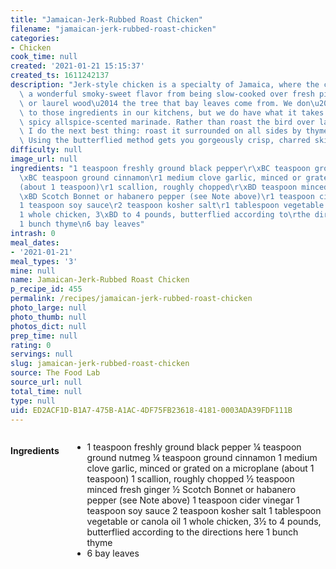 ```yaml
---
title: "Jamaican-Jerk-Rubbed Roast Chicken"
filename: "jamaican-jerk-rubbed-roast-chicken"
categories:
- Chicken
cook_time: null
created: '2021-01-21 15:15:37'
created_ts: 1611242137
description: "Jerk-style chicken is a specialty of Jamaica, where the chicken gets\
  \ a wonderful smoky-sweet flavor from being slow-cooked over fresh pimento wood\
  \ or laurel wood\u2014 the tree that bay leaves come from. We don\u2019t have access\
  \ to those ingredients in our kitchens, but we do have what it takes to make the\
  \ spicy allspice-scented marinade. Rather than roast the bird over laurel wood,\
  \ I do the next best thing: roast it surrounded on all sides by thyme and bay leaves.\
  \ Using the butterflied method gets you gorgeously crisp, charred skin."
difficulty: null
image_url: null
ingredients: "1 teaspoon freshly ground black pepper\r\xBC teaspoon ground nutmeg\r\
  \xBC teaspoon ground cinnamon\r1 medium clove garlic, minced or grated on a microplane\r\
  (about 1 teaspoon)\r1 scallion, roughly chopped\r\xBD teaspoon minced fresh ginger\r\
  \xBD Scotch Bonnet or habanero pepper (see Note above)\r1 teaspoon cider vinegar\r\
  1 teaspoon soy sauce\r2 teaspoon kosher salt\r1 tablespoon vegetable or canola oil\r\
  1 whole chicken, 3\xBD to 4 pounds, butterflied according to\rthe directions here\r\
  1 bunch thyme\n6 bay leaves"
intrash: 0
meal_dates:
- '2021-01-21'
meal_types: '3'
mine: null
name: Jamaican-Jerk-Rubbed Roast Chicken
p_recipe_id: 455
permalink: /recipes/jamaican-jerk-rubbed-roast-chicken
photo_large: null
photo_thumb: null
photos_dict: null
prep_time: null
rating: 0
servings: null
slug: jamaican-jerk-rubbed-roast-chicken
source: The Food Lab
source_url: null
total_time: null
type: null
uid: ED2ACF1D-B1A7-475B-A1AC-4DF75FB23618-4181-0003ADA39FDF111B
---
```

<div class="large-8 medium-7 columns" id="writeup">	</div><!-- #writeup -->
</div><!-- #row-one -->
<div class="row" id="row-two">	<div class="medium-4 small-5 columns" id="ingredients"><h4>Ingredients</h4><div class="box box-ingredients content"><ul>
<li>1 teaspoon freshly ground black pepper
¼ teaspoon ground nutmeg
¼ teaspoon ground cinnamon
1 medium clove garlic, minced or grated on a microplane
(about 1 teaspoon)
1 scallion, roughly chopped
½ teaspoon minced fresh ginger
½ Scotch Bonnet or habanero pepper (see Note above)
1 teaspoon cider vinegar
1 teaspoon soy sauce
2 teaspoon kosher salt
1 tablespoon vegetable or canola oil
1 whole chicken, 3½ to 4 pounds, butterflied according to
the directions here
1 bunch thyme</li>
<li>6 bay leaves</li>
</ul>
</div>	</div>	<div class="medium-6 small-7 columns" id="directions">	</div>